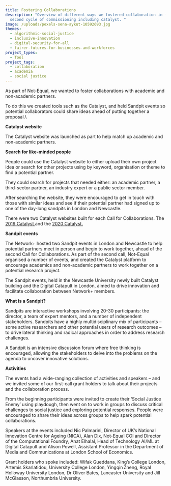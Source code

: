 ```yaml
---
title: Fostering Collaborations
description: "Overview of different ways we fostered collaboration in first and
  second cycle of commissioning including catalyst. "
image: /uploads/pexels-sena-aykut-10592693.jpg
themes:
  - algorithmic-social-justice
  - inclusive-innovation
  - digital-security-for-all
  - fairer-futures-for-businesses-and-workforces
project_types:
  - Tool
project_tags:
  - collaboration
  - academia
  - social justice
---
```

As part of Not-Equal, we wanted to foster collaborations with academic and non-academic partners. 

To do this we created tools such as the Catalyst, and held Sandpit events so potential collaborators could share ideas ahead of putting together a proposal.\

**Catalyst website**

The Catalyst website was launched as part to help match up academic and non-academic partners.

**Search for like-minded people**

People could use the Catalyst website to either upload their own project idea or search for other projects using by keyword, organisation or theme to find a potential partner. 

They could search for projects that needed either: an academic partner, a third-sector partner, an industry expert or a public sector member.  

After searching the website, they were encouraged to get in touch with those with similar ideas and see if their potential partner had signed up to one of the day-long sandpits in London and Newcastle. 

There were two Catalyst websites built for each Call for Collaborations. The [2019 Catalyst ](https://catalyst-2019.not-equal.tech/)and the [2020 Catalyst.](https://catalyst.not-equal.tech/)

**Sandpit events**

The Network+ hosted two Sandpit events in London and Newcastle to help potential partners meet in person and begin to work together, ahead of the second Call for Collaborations. As part of the second call, Not-Equal organised a number of events, and created the Catalyst platform to encourage academics and non-academic partners to work together on a potential research project.

The Sandpit events, held in the Newcastle University newly built Catalyst building and the Digital Catapult in London, aimed to drive innovation and facilitate collaboration between Network+ members.

**What is a Sandpit?** 

Sandpits are interactive workshops involving 20-30 participants: the director, a team of expert mentors, and a number of independent stakeholders. Sandpits have a highly multidisciplinary mix of participants – some active researchers and other potential users of research outcomes – to drive lateral thinking and radical approaches in order to address research challenges. 

A Sandpit is an intensive discussion forum where free thinking is encouraged, allowing the stakeholders to delve into the problems on the agenda to uncover innovative solutions. 

**Activities** 

The events had a wide-ranging collection of activities and speakers – and we invited some of our first-call grant holders to talk about their projects and the collaboration process.

From the beginning participants were invited to create their ‘Social Justice Enemy’ using playdough, then went on to work in groups to discuss critical challenges to social justice and exploring potential responses. People were encouraged to share their ideas across groups to help spark potential collaborations. 

Speakers at the events included Nic Palmarini, Director of UK’s National Innovation Centre for Ageing (NICA), Alan Dix, Not-Equal COI and Director of the Computational Foundry, Anat Elhalal, Head of Technology AI/ML at Digital Catapult and Alison Powell, Assistant Professor in the Department of Media and Communications at London School of Economics. 

Grant holders who spoke included: Wifak Gueddana, King’s College London, Artemis Skarlatidou, University College London, Yingqin Zheng, Royal Holloway University London, Dr Oliver Bates, Lancaster University and Jill McGlasson, Northumbria University.